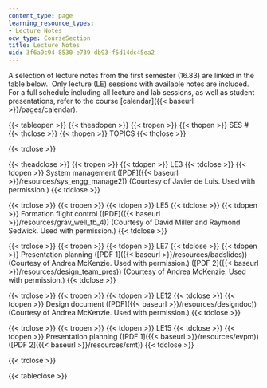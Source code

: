 ```yaml
---
content_type: page
learning_resource_types:
- Lecture Notes
ocw_type: CourseSection
title: Lecture Notes
uid: 3f6a9c94-8530-e739-db93-f5d14dc45ea2
---
```


A selection of lecture notes from the first semester (16.83) are linked in the table below.  Only lecture (LE) sessions with available notes are included.  For a full schedule including all lecture and lab sessions, as well as student presentations, refer to the course [calendar]({{< baseurl >}}/pages/calendar).

{{< tableopen >}}
{{< theadopen >}}
{{< tropen >}}
{{< thopen >}}
SES #
{{< thclose >}}
{{< thopen >}}
TOPICS
{{< thclose >}}

{{< trclose >}}

{{< theadclose >}}
{{< tropen >}}
{{< tdopen >}}
LE3
{{< tdclose >}}
{{< tdopen >}}
System management ([PDF]({{< baseurl >}}/resources/sys_engg_manage2)) (Courtesy of Javier de Luis. Used with permission.)
{{< tdclose >}}

{{< trclose >}}
{{< tropen >}}
{{< tdopen >}}
LE5
{{< tdclose >}}
{{< tdopen >}}
Formation flight control ([PDF]({{< baseurl >}}/resources/grav_well_tb_4)) (Courtesy of David Miller and Raymond Sedwick. Used with permission.)
{{< tdclose >}}

{{< trclose >}}
{{< tropen >}}
{{< tdopen >}}
LE7
{{< tdclose >}}
{{< tdopen >}}
Presentation planning ([PDF 1]({{< baseurl >}}/resources/badslides)) (Courtesy of Andrea McKenzie. Used with permission.) ([PDF 2]({{< baseurl >}}/resources/design_team_pres)) (Courtesy of Andrea McKenzie. Used with permission.)
{{< tdclose >}}

{{< trclose >}}
{{< tropen >}}
{{< tdopen >}}
LE12
{{< tdclose >}}
{{< tdopen >}}
Design document ([PDF]({{< baseurl >}}/resources/designdoc)) (Courtesy of Andrea McKenzie. Used with permission.)
{{< tdclose >}}

{{< trclose >}}
{{< tropen >}}
{{< tdopen >}}
LE15
{{< tdclose >}}
{{< tdopen >}}
Presentation planning ([PDF 1]({{< baseurl >}}/resources/evpm)) ([PDF 2]({{< baseurl >}}/resources/smt))
{{< tdclose >}}

{{< trclose >}}

{{< tableclose >}}